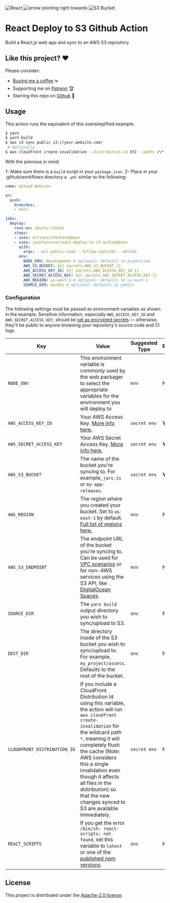 ![React](https://assets.jeanlescure.io/eooifcELx.svg)
![arrow pointing right towards](https://assets.jeanlescure.io/eZA9H5.svg)
![S3 Bucket](https://assets.jeanlescure.io/bJ4s8H8n.svg)

# React Deploy to S3 Github Action

Build a React.js web app and sync to an AWS S3 repository

## Like this project? ❤️

Please consider:

- [Buying me a coffee](https://www.buymeacoffee.com/jeanlescure) ☕
- Supporting me on [Patreon](https://www.patreon.com/jeanlescure) 🏆
- Starring this repo on [Github](https://github.com/jeanlescure/react-deploy-to-s3-action) 🌟

## Usage

This action runs the equivalent of this oversimplified example:

```sh
$ yarn
$ yarn build
$ aws s3 sync public s3://your.website.com/
 # Optionally
$ aws cloudfront create-invalidation --distribution-id XYZ --paths /\*
```

With the previous in mind:

1- Make sure there is a `build` script in your `package.json`.
2- Place in your .github/workflows directory a `.yml` similar to the following:

```yml
name: Upload Website

on:
  push:
    branches:
    - main

jobs:
  deploy:
    runs-on: ubuntu-latest
    steps:
    - uses: actions/checkout@main
    - uses: jeanlescure/react-deploy-to-s3-action@main
      with:
        args: --acl public-read --follow-symlinks --delete
      env:
        NODE_ENV: development # optional: defaults to production
        AWS_S3_BUCKET: ${{ secrets.AWS_S3_BUCKET }}
        AWS_ACCESS_KEY_ID: ${{ secrets.AWS_ACCESS_KEY_ID }}
        AWS_SECRET_ACCESS_KEY: ${{ secrets.AWS_SECRET_ACCESS_KEY }}
        AWS_REGION: us-west-1 # optional: defaults to us-east-1
        SOURCE_DIR: bundle # optional: defaults to public
```

### Configuration

The following settings must be passed as environment variables as shown in the example.
Sensitive information, especially `AWS_ACCESS_KEY_ID` and `AWS_SECRET_ACCESS_KEY`, should be
[set as encrypted secrets](https://help.github.com/en/articles/virtual-environments-for-github-actions#creating-and-using-secrets-encrypted-variables) — otherwise, they'll be public to anyone browsing your repository's source code and CI logs.

| Key | Value | Suggested Type | Required | Default |
| ------------- | ------------- | ------------- | ------------- | ------------- |
| `NODE_ENV` | This environment variable is commonly used by the web packager to select the appropriate variables for the environment you will deploy to | `env` | No | `production` |
| `AWS_ACCESS_KEY_ID` | Your AWS Access Key. [More info here.](https://docs.aws.amazon.com/general/latest/gr/managing-aws-access-keys.html) | `secret env` | **Yes** | N/A |
| `AWS_SECRET_ACCESS_KEY` | Your AWS Secret Access Key. [More info here.](https://docs.aws.amazon.com/general/latest/gr/managing-aws-access-keys.html) | `secret env` | **Yes** | N/A |
| `AWS_S3_BUCKET` | The name of the bucket you're syncing to. For example, `jarv.is` or `my-app-releases`. | `secret env` | **Yes** | N/A |
| `AWS_REGION` | The region where you created your bucket. Set to `us-east-1` by default. [Full list of regions here.](https://docs.aws.amazon.com/AWSEC2/latest/UserGuide/using-regions-availability-zones.html#concepts-available-regions) | `env` | No | `us-east-1` |
| `AWS_S3_ENDPOINT` | The endpoint URL of the bucket you're syncing to. Can be used for [VPC scenarios](https://aws.amazon.com/blogs/aws/new-vpc-endpoint-for-amazon-s3/) or for non-AWS services using the S3 API, like [DigitalOcean Spaces](https://www.digitalocean.com/community/tools/adapting-an-existing-aws-s3-application-to-digitalocean-spaces). | `env` | No | Automatic (`s3.amazonaws.com` or AWS's region-specific equivalent) |
| `SOURCE_DIR` | The `yarn build` output directory you wish to sync/upload to S3. | `env` | No | `public` |
| `DEST_DIR` | The directory inside of the S3 bucket you wish to sync/upload to. For example, `my_project/assets`. Defaults to the root of the bucket. | `env` | No | `/` (root of bucket) |
| `CLOUDFRONT_DISTRIBUTION_ID` | If you include a CloudFront Distribution Id using this variable, the action will run `aws cloudfront create-invalidation` for the wildcard path `*`, meaning it will completely flush the cache (Note: AWS considers this a single invalidation even though it affects all files in the distribution) so that the new changes synced to S3 are available immediately. | `secret env` | No | N/A |
| `REACT_SCRIPTS` | If you get the error `/bin/sh: react-scripts: not found`, set this variable to `latest` or one of the [published npm versions](https://www.npmjs.com/package/react-scripts?activeTab=versions). | `env` | No | N/A |

## License

This project is distributed under the [Apache-2.0 license](LICENSE.md).
